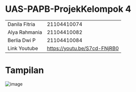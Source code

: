 # UAS-PAPB-ProjekKelompok 4

|  |  |
|--|--|
 | Danila Fitria | 21104410074 |
 | Alya Rahmania | 21104410082 |
 | Berlia Dwi P | 21104410084 |
| Link Youtube |  https://youtu.be/S7cd-FNjRB0 

# Tampilan
![image](https://github.com/danilafi/UAS-PAPB-ProjekKelompok/assets/119145783/082269c8-1211-4520-8c10-acd332417e3f)
